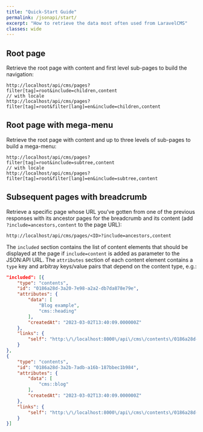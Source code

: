 ```yaml
---
title: "Quick-Start Guide"
permalink: /jsonapi/start/
excerpt: "How to retrieve the data most often used from LaravelCMS"
classes: wide
---
```


## Root page

Retrieve the root page with content and first level sub-pages to build the navigation:

```
http://localhost/api/cms/pages?filter[tag]=root&include=children,content
// with locale
http://localhost/api/cms/pages?filter[tag]=root&filter[lang]=en&include=children,content
```

## Root page with mega-menu

Retrieve the root page with content and up to three levels of sub-pages to build a mega-menu:

```
http://localhost/api/cms/pages?filter[tag]=root&include=subtree,content
// with locale
http://localhost/api/cms/pages?filter[tag]=root&filter[lang]=en&include=subtree,content
```

## Subsequent pages with breadcrumb

Retrieve a specific page whose URL you've gotten from one of the previous responses with its ancestor pages for the breadcrumb and its content (add `?include=ancestors,content` to the page URL):

```
http://localhost/api/cms/pages/<ID>?include=ancestors,content
```

The `included` section contains the list of content elements that should be displayed at the page if `include=content` is added as parameter to the JSON:API URL. The `attributes` section of each content element contains a `type` key and arbitray keys/value pairs that depend on the content type, e.g.:

```json
"included": [{
    "type": "contents",
    "id": "0186a28d-3a20-7e98-a2a2-db7da878e79e",
    "attributes": {
        "data": [
            "Blog example",
            "cms::heading"
        ],
        "createdAt": "2023-03-02T13:40:09.000000Z"
    },
    "links": {
        "self": "http:\/\/localhost:8000\/api\/cms\/contents\/0186a28d-3a20-7e98-a2a2-db7da878e79e"
    }
},
{
    "type": "contents",
    "id": "0186a28d-3a2b-7adb-a16b-187bbec1b984",
    "attributes": {
        "data": [
            "cms::blog"
        ],
        "createdAt": "2023-03-02T13:40:09.000000Z"
    },
    "links": {
        "self": "http:\/\/localhost:8000\/api\/cms\/contents\/0186a28d-3a2b-7adb-a16b-187bbec1b984"
    }
}]
```
